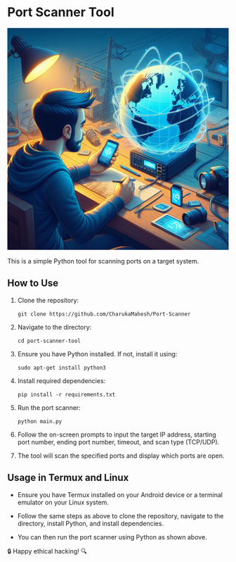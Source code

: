 # Port Scanner Tool

<img src="img/_fa073f5a-fed2-4838-b7f5-34061d60035b.jpeg">

This is a simple Python tool for scanning ports on a target system.

## How to Use

1. Clone the repository:

    ```
    git clone https://github.com/CharukaMahesh/Port-Scanner
    ```

2. Navigate to the directory:

    ```
    cd port-scanner-tool
    ```

3. Ensure you have Python installed. If not, install it using:

    ```
    sudo apt-get install python3
    ```

4. Install required dependencies:

    ```
    pip install -r requirements.txt
    ```

5. Run the port scanner:

    ```
    python main.py
    ```

6. Follow the on-screen prompts to input the target IP address, starting port number, ending port number, timeout, and scan type (TCP/UDP).

7. The tool will scan the specified ports and display which ports are open.

## Usage in Termux and Linux

- Ensure you have Termux installed on your Android device or a terminal emulator on your Linux system.

- Follow the same steps as above to clone the repository, navigate to the directory, install Python, and install dependencies.

- You can then run the port scanner using Python as shown above.

🔒 Happy ethical hacking! 🔍
